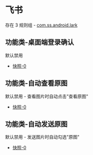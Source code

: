 # 飞书

存在 3 规则组 - [com.ss.android.lark](/src/apps/com.ss.android.lark.ts)

## 功能类-桌面端登录确认

默认禁用

- [快照-0](https://i.gkd.li/import/13494960)

## 功能类-自动查看原图

默认禁用 - 查看图片时自动点击"查看原图"

- [快照-0](https://i.gkd.li/import/12840528)

## 功能类-自动发送原图

默认禁用 - 发送图片时自动勾选"原图"

- [快照-0](https://i.gkd.li/import/12840551)
